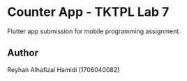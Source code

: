 # Counter App - TKTPL Lab 7

Flutter app submission for mobile programming assignment.

## Author

Reyhan Alhafizal Hamidi (1706040082)